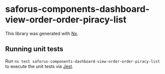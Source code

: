 # saforus-components-dashboard-view-order-order-piracy-list

This library was generated with [Nx](https://nx.dev).

## Running unit tests

Run `nx test saforus-components-dashboard-view-order-order-piracy-list` to execute the unit tests via [Jest](https://jestjs.io).
